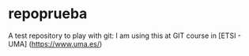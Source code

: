 # repoprueba
A test repository to play with git:
I am using this at GIT course in [ETSI - UMA] (https://www.uma.es/)

